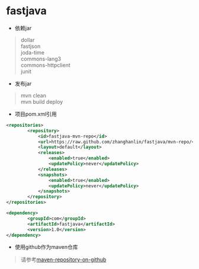 # fastjava
* 依赖jar

> dollar  
> fastjson  
> joda-time  
> commons-lang3  
> commons-httpclient  
> junit

* 发布jar

> mvn clean  
> mvn build deploy

* 项目pom.xml引用
```xml
<repositories>
		<repository>
			<id>fastjava-mvn-repo</id>
			<url>https://raw.github.com/zhanghanlin/fastjava/mvn-repo/</url>
			<layout>default</layout>
            <releases>
                <enabled>true</enabled>
                <updatePolicy>never</updatePolicy>
            </releases>
            <snapshots>
                <enabled>true</enabled>
                <updatePolicy>never</updatePolicy>
            </snapshots>
		</repository>
</repositories>
```
```xml
<dependency>
		<groupId>com</groupId>
		<artifactId>fastjava</artifactId>
		<version>1.0</version>
</dependency>
```  
* 使用github作为maven仓库  
> 请参考[maven-repository-on-github](http://stackoverflow.com/questions/14013644/hosting-a-maven-repository-on-github)
